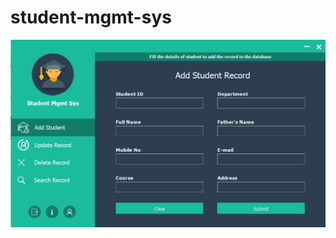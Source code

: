 # student-mgmt-sys
![Add Student Image](https://github.com/ChandanKr16/student-mgmt-sys/blob/main/screenshots/add%20student.png?raw=true)
